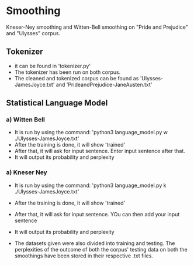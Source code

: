 # Smoothing
Kneser-Ney smoothing and Witten-Bell smoothing on "Pride and Prejudice" and "Ulysses" corpus.

## Tokenizer
- it can be found in 'tokenizer.py'
- The tokenizer has been run on both corpus.
- The cleaned and tokenized corpus can be found as 'Ulysses-JamesJoyce.txt' and 'PrideandPrejudice-JaneAusten.txt'

## Statistical Language Model
### a) Witten Bell
- It is run by using the command: 'python3 language_model.py w ./Ulysses-JamesJoyce.txt'
- After the training is done, it will show 'trained'
- After that, it will ask for input sentence. Enter input sentence after that.
- It will output its probability and perplexity
### a) Kneser Ney
- It is run by using the command: 'python3 language_model.py k ./Ulysses-JamesJoyce.txt'
- After the training is done, it will show 'trained'
- After that, it will ask for input sentence. YOu can then add your input sentence
- It will output its probability and perplexity

- The datasets given were also divided into training and testing. The perplexities of the outcome of both the corpus' testing data on both the smoothings have been stored in their respective .txt files.

